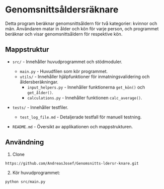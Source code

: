 # Genomsnittsåldersräknare

Detta program beräknar genomsnittsåldern för två kategorier: kvinnor och män. Användaren matar in ålder och kön för varje person, och programmet beräknar och visar genomsnittsåldern för respektive kön.

## Mappstruktur

- `src/` - Innehåller huvudprogrammet och stödmoduler.
  - `main.py` - Huvudfilen som kör programmet.
  - `utils/` - Innehåller hjälpfunktioner för inmatningsvalidering och åldersberäkningar.
    - `input_helpers.py` - Innehåller funktionerna `get_kön()` och `get_ålder()`.
    - `calculations.py` - Innehåller funktionen `calc_average()`.
  
- `tests/` - Innehåller testfiler.
  - `test_log_file.md` - Detaljerade testfall för manuell testning.

- `README.md` - Översikt av applikationen och mappstrukturen.

## Användning
1. Clone 
  ```
  https://github.com/AndreasJosef/Genomsnitts-ldersr-knare.git
  ```

2. Kör huvudprogrammet:
  ```bash
  python src/main.py
  ```
